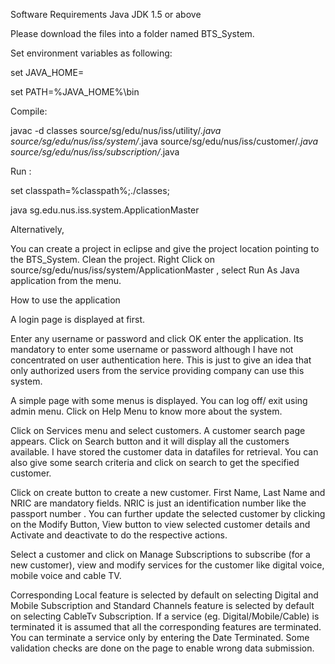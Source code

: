 Software Requirements
        Java JDK 1.5 or above    

Please download the files into a folder named BTS_System. 


Set environment variables as following:

set JAVA_HOME=<your jdk path>

set PATH=%JAVA_HOME%\bin


Compile:

javac -d classes source/sg/edu/nus/iss/utility/*.java source/sg/edu/nus/iss/system/*.java source/sg/edu/nus/iss/customer/*.java source/sg/edu/nus/iss/subscription/*.java



Run :

set classpath=%classpath%;./classes;

java sg.edu.nus.iss.system.ApplicationMaster



Alternatively,

You can create a project in eclipse and give the project location pointing to the BTS_System. Clean the project. Right Click on source/sg/edu/nus/iss/system/ApplicationMaster , select Run As Java application from the menu.





How to use the application


A login page is displayed at first.


Enter any username or password and click OK enter the application. Its mandatory to enter some username or password although I have not concentrated on user authentication here. This is just to give an idea that only authorized users from the service providing company can use this system.


A simple page with some menus is displayed. You can log off/ exit using admin menu. Click on Help Menu to know more about the system.


Click on Services menu and select customers. A customer search page appears. Click on Search button and it will display all the customers available. I have stored the customer data in datafiles for retrieval. You can also give some search criteria and click on search to get the specified customer. 


Click on create button to create a new customer.   First Name, Last Name and NRIC are mandatory fields. NRIC is just an identification number like the passport number .   You can further update the selected customer by clicking on the Modify Button, View button to view selected customer details  and Activate and deactivate to do the respective actions. 


Select a customer and click on Manage Subscriptions to subscribe (for a new customer), view and modify services for the customer like digital voice, mobile voice and cable TV. 

Corresponding Local feature is selected by default on selecting Digital and Mobile Subscription and Standard Channels feature is selected by default on selecting CableTv Subscription.   If a service (eg. Digital/Mobile/Cable) is terminated it is assumed that all the corresponding features are terminated. You can terminate a service only by entering the Date Terminated. Some validation checks are done on the page to enable wrong data submission. 

